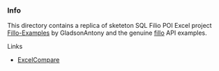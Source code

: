 ﻿### Info

This directory contains a replica of sketeton SQL Filio POI Excel project
[Fillo-Examples](https://github.com/GladsonAntony/Fillo-Examples) by GladsonAntony and
the genuine [fillo](http://codoid.com/fillo/) API examples.

Links

* [ExcelCompare](https://github.com/na-ka-na/ExcelCompare)




